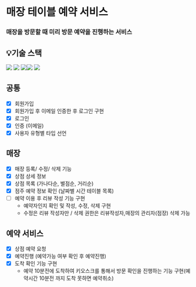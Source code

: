 # 매장 테이블 예약 서비스
### 매장을 방문할 때 미리 방문 예약을 진행하는 서비스 

## 💡기술 스택
<img src="https://img.shields.io/badge/Java-007396?style=flat-square&logo=Java&logoColor=white"/></a> <img src="https://img.shields.io/badge/SpringBoot-6DB33F?style=flat-square&logo=SpringBoot&logoColor=white"/></a> <img src ="https://img.shields.io/badge/MariaDB-003545?style=flat-square&logo=mariadb&logoColor=white"/></a><img src="https://img.shields.io/badge/-Swagger-%23Clojure?style=flat-square&logo=swagger&logoColor=white"/></a>
  <img src="https://img.shields.io/badge/Postman-FF6C37?style=flat-square&logo=Postman&logoColor=white"/></a>

## 공통
- [x] 회원가입 
- [x] 회원가입 후 이메일 인증한 후 로그인 구현
- [x] 로그인
- [x] 인증 (이메일)
- [x] 사용자 유형별 타입 선언  

## 매장
- [x] 매장 등록/ 수정/ 삭제 기능
- [x] 상점 상세 정보
- [x] 상점 목록 (가나다순, 별점순, 거리순)
- [x] 점주 예약 정보 확인 (날짜별 시간 테이블 목록)
- [ ] 예약 이용 후 리뷰 작성 기능 구현
  -  예약자인지 확인 및 작성, 수정, 삭제 구현
  - 수정은 리뷰 작성자만 / 삭제 권한은 리뷰작성자,매장의 관리자(점장) 삭제 가능  

## 예약 서비스
- [x] 상점 예약 요청
- [x] 예약진행 (예약가능 여부 확인 후 예약진행)
- [x] 도착 확인 기능 구현
  - 예약 10분전에 도착하여 키오스크를 통해서 방문 확인을 진행하는 기능 구현(예약시간 10분전 까지 도착 못하면 예약취소)


